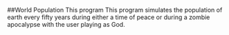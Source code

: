 ##World Population
This program This program simulates the population of earth every fifty years
during either a time of peace or during a zombie apocalypse with the user
playing as God.
